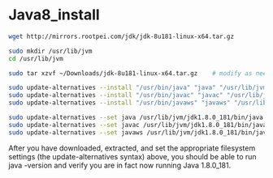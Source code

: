# Java8_install

```sh
wget http://mirrors.rootpei.com/jdk/jdk-8u181-linux-x64.tar.gz

sudo mkdir /usr/lib/jvm 
cd /usr/lib/jvm

sudo tar xzvf ~/Downloads/jdk-8u181-linux-x64.tar.gz    # modify as needed

sudo update-alternatives --install "/usr/bin/java" "java" "/usr/lib/jvm/jdk1.8.0_181/bin/java" 1
sudo update-alternatives --install "/usr/bin/javac" "javac" "/usr/lib/jvm/jdk1.8.0_181/bin/javac" 1
sudo update-alternatives --install "/usr/bin/javaws" "javaws" "/usr/lib/jvm/jdk1.8.0_181/bin/javaws" 1

sudo update-alternatives --set java /usr/lib/jvm/jdk1.8.0_181/bin/java
sudo update-alternatives --set javac /usr/lib/jvm/jdk1.8.0_181/bin/javac
sudo update-alternatives --set javaws /usr/lib/jvm/jdk1.8.0_181/bin/javaws


```

After you have downloaded, extracted, and set the appropriate filesystem settings (the update-alternatives syntax) above, you should be able to run java -version and verify you are in fact now running Java 1.8.0_181.

